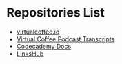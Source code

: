 # Repositories List

<!-- Before adding a repository to this list, make sure that it passes our repository checklist below -->

<!--
✅ Relevant name
✅ Description
Clearly describe what the project does and is for.
✅ Relevant tags
They should highlight their scope, stack, field, etc.
✅ README file
Important information about your project.
✅ CONTRIBUTING file
A contribution guide for contributors.
✅ Open source license
A project is not open source if it doesn't have a valid license.
✅ Code of Conduct (COC)
An excellent indicator of a healthy contributor's environment.
✅ Issue and Pull Request templates
Templates for making issues and pull requests.
 -->

 <!-- Please don't type or change anything above here. Work on your changes below. -->

- [virtualcoffee.io](https://github.com/Virtual-Coffee/virtualcoffee.io)
- [Virtual Coffee Podcast Transcripts](https://github.com/Virtual-Coffee/podcast-transcripts)
- [Codecademy Docs](https://github.com/Codecademy/docs)
- [LinksHub](https://github.com/rupali-codes/LinksHub)
